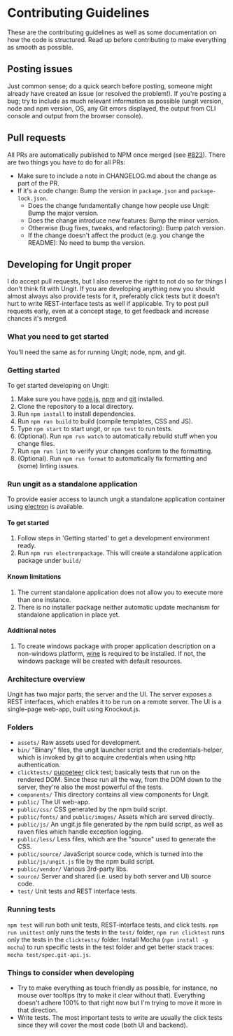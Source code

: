 # Contributing Guidelines

These are the contributing guidelines as well as some documentation on how the code is structured. Read up before contributing to make everything as smooth as possible.

## Posting issues

Just common sense; do a quick search before posting, someone might already have created an issue (or resolved the problem!). If you're posting a bug; try to include as much relevant information as possible (ungit version, node and npm version, OS, any Git errors displayed, the output from CLI console and output from the browser console).

## Pull requests

All PRs are automatically published to NPM once merged (see [#823](https://github.com/FredrikNoren/ungit/issues/823)).
There are two things you have to do for all PRs:

- Make sure to include a note in CHANGELOG.md about the change as part of the PR.
- If it's a code change: Bump the version in `package.json` and `package-lock.json`.
  - Does the change fundamentally change how people use Ungit: Bump the major version.
  - Does the change introduce new features: Bump the minor version.
  - Otherwise (bug fixes, tweaks, and refactoring): Bump patch version.
  - If the change doesn't affect the product (e.g. you change the README): No need to bump the version.

## Developing for Ungit proper

I do accept pull requests, but I also reserve the right to not do so for things I don't think fit with Ungit. If you are developing anything new you should almost always also provide tests for it, preferably click tests but it doesn't hurt to write REST-interface tests as well if applicable. Try to post pull requests early, even at a concept stage, to get feedback and increase chances it's merged.

### What you need to get started

You'll need the same as for running Ungit; node, npm, and git.

### Getting started

To get started developing on Ungit:

 1. Make sure you have [node.js](https://nodejs.org/), [npm](https://www.npmjs.com/) and [git](https://git-scm.com/) installed.
 2. Clone the repository to a local directory.
 3. Run `npm install` to install dependencies.
 4. Run `npm run build` to build (compile templates, CSS and JS).
 5. Type `npm start` to start ungit, or `npm test` to run tests.
 6. (Optional). Run `npm run watch` to automatically rebuild stuff when you change files.
 7. Run `npm run lint` to verify your changes conform to the formatting.
 8. (Optional). Run `npm run format` to automatically fix formatting and (some) linting issues.

### Run ungit as a standalone application

To provide easier access to launch ungit a standalone application container using [electron](https://electronjs.org/) is available.

#### To get started

 1. Follow steps in 'Getting started' to get a development environment ready.
 2. Run `npm run electronpackage`. This will create a standalone application package under `build/`

#### Known limitations

 1. The current standalone application does not allow you to execute more than one instance.
 2. There is no installer package neither automatic update mechanism for standalone application in place yet.

#### Additional notes

 1. To create windows package with proper application description on a non-windows platform, [wine](https://www.winehq.org/) is required to be installed. If not, the windows package will be created with default resources.

### Architecture overview

Ungit has two major parts; the server and the UI. The server exposes a REST interfaces, which enables it to be run on a remote server. The UI is a single-page web-app, built using Knockout.js.

### Folders

- `assets/` Raw assets used for development.
- `bin/` "Binary" files, the ungit launcher script and the credentials-helper, which is invoked by git to acquire credentials when using http authentication.
- `clicktests/` [puppeteer](https://pptr.dev/) click test; basically tests that run on the rendered DOM. Since these run all the way, from the DOM down to the server, they're also the most powerful of the tests.
- `components/` This directory contains all view components for Ungit.
- `public/` The UI web-app.
- `public/css/` CSS generated by the npm build script.
- `public/fonts/` and `public/images/` Assets which are served directly.
- `public/js/` An ungit.js file generated by the npm build script, as well as raven files which handle exception logging.
- `public/less/` Less files, which are the "source" used to generate the CSS.
- `public/source/` JavaScript source code, which is turned into the `public/js/ungit.js` file by the npm build script.
- `public/vendor/` Various 3rd-party libs.
- `source/` Server and shared (i.e. used by both server and UI) source code.
- `test/` Unit tests and REST interface tests.

### Running tests

`npm test` will run both unit tests, REST-interface tests, and click tests. `npm run unittest` only runs the tests in the `test/` folder, `npm run clicktest` runs only the tests in the `clicktests/` folder. Install Mocha (`npm install -g mocha`) to run specific tests in the test folder and get better stack traces: `mocha test/spec.git-api.js`.

### Things to consider when developing

- Try to make everything as touch friendly as possible, for instance, no mouse over tooltips (try to make it clear without that). Everything doesn't adhere 100% to that right now but I'm trying to move it more in that direction.
- Write tests. The most important tests to write are usually the click tests since they will cover the most code (both UI and backend).
